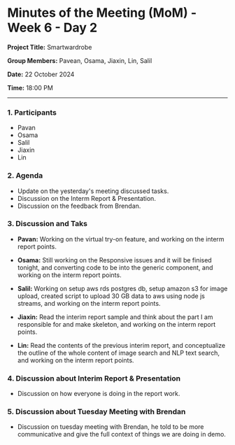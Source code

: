# Minutes of the Meeting (MoM) - Week 6 - Day 2

**Project Title:** Smartwardrobe

**Group Members:** Pavean, Osama, Jiaxin, Lin, Salil

**Date:** 22 October 2024

**Time:** 18:00 PM

---

### **1. Participants**

- Pavan
- Osama
- Salil
- Jiaxin
- Lin

### **2. Agenda**

- Update on the yesterday's meeting discussed tasks.
- Discussion on the Interm Report & Presentation.
- Discussion on the feedback from Brendan.

### **3. Discussion and Taks**

- **Pavan:** Working on the virtual try-on feature, and working on the interm report points.

- **Osama:** Still working on the Responsive issues and it will be finised tonight, and converting code to be into the generic component, and working on the interm report points.

- **Salil:** Working on setup aws rds postgres db, setup amazon s3 for image upload, created script to upload 30 GB data to aws using node js streams, and working on the interm report points.

- **Jiaxin:** Read the interim report sample and think about the part I am responsible for and make skeleton, and working on the interm report points.

- **Lin:** Read the contents of the previous interim report, and conceptualize the outline of the whole content of image search and NLP text search, and working on the interm report points.


### **4. Discussion about Interim Report & Presentation**

- Discussion on how everyone is doing in the report work.

### **5. Discussion about Tuesday Meeting with Brendan**

- Discussion on tuesday meeting with Brendan, he told to be more communicative and give the full context of things we are doing in demo.
